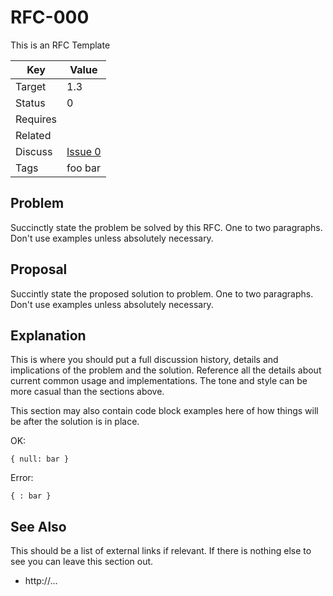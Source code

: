 RFC-000
=======

This is an RFC Template


| Key | Value |
| --- | --- |
| Target | 1.3 |
| Status | 0 |
| Requires | []() |
| Related | []() |
| Discuss | [Issue 0](../../issues/0) |
| Tags | foo bar |


## Problem

Succinctly state the problem be solved by this RFC.
One to two paragraphs.
Don't use examples unless absolutely necessary.


## Proposal

Succintly state the proposed solution to problem.
One to two paragraphs.
Don't use examples unless absolutely necessary.


## Explanation

This is where you should put a full discussion history, details and implications of the problem and the solution.
Reference all the details about current common usage and implementations.
The tone and style can be more casual than the sections above.

This section may also contain code block examples here of how things will be after the solution is in place.

OK:
```
{ null: bar }
```

Error:
```
{ : bar }
```


## See Also

This should be a list of external links if relevant.
If there is nothing else to see you can leave this section out.

* http://...
